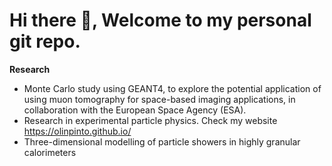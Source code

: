 # Hi there 👋, Welcome to my personal git repo. 

**Research**
- Monte Carlo study using GEANT4, to explore the potential application of using muon tomography for space-based imaging applications, in collaboration with the European Space Agency (ESA).
- Research in experimental particle physics. Check my website https://olinpinto.github.io/
- Three-dimensional modelling of particle showers in highly granular calorimeters


<!-- **Programming**
- C++ for physics research as well as data science
- Linux and bash scripting language
 -->

<!-- ## Contact me: 

- Personal webpage: https://olinpinto.github.io/
- GitHub: https://github.com/olinpinto
- Linkedin: https://www.linkedin.com/in/olin-pinto/
- Email: olin.pinto@kbfi.de -->

<!--
**olinpinto/olinpinto** is a ✨ _special_ ✨ repository because its `README.md` (this file) appears on your GitHub profile.

Here are some ideas to get you started:

- 🔭 I’m currently working on ...
- 🌱 I’m currently learning ...
- 👯 I’m looking to collaborate on ...
- 🤔 I’m looking for help with ...
- 💬 Ask me about ...
- 📫 How to reach me: ...
- 😄 Pronouns: ...
- ⚡ Fun fact: ...
-->

